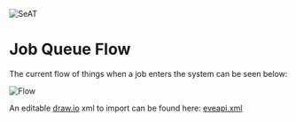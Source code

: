 ![SeAT](https://i.imgur.com/aPPOxSK.png)

# Job Queue Flow

The current flow of things when a job enters the system can be seen below:

![Flow](https://i.imgur.com/TPgha3P.png)

An editable [draw.io](https://www.draw.io/) xml to import can be found here: [eveapi.xml](https://drive.google.com/file/d/0B68sG3eQAkceZkdlcUd5R2E1VkE/view?usp=sharing)
